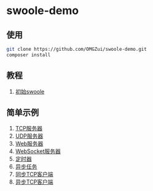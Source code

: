 # swoole-demo

## 使用

```bash
git clone https://github.com/OMGZui/swoole-demo.git
composer install
```

## 教程

1. [初始swoole](book/swoole.md)

## 简单示例

1. [TCP服务器](src/init/tcp_server.php)
2. [UDP服务器](src/init/udp_server.php)
3. [Web服务器](src/init/web_server.php)
4. [WebSocket服务器](src/init/ws_server.php)
5. [定时器](src/init/tick.php)
6. [异步任务](src/init/async.php)
7. [同步TCP客户端](src/init/tcp_sync_client.php)
8. [异步TCP客户端](src/init/tcp_async_client.php)
